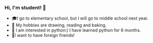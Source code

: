 ### Hi, I'm student! 👋
- 🎓I go to elementary school, but I will go to middle school next year.
- 💖 My hobbies are drawing, reading and baking.
- 🤔 I am interested in python:) I have learned python for 6 months.
- 👯I want to have foreign friends!
